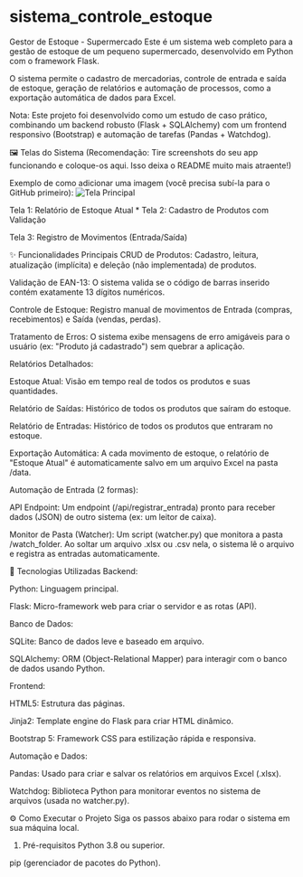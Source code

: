 # sistema_controle_estoque
Gestor de Estoque - Supermercado
Este é um sistema web completo para a gestão de estoque de um pequeno supermercado, desenvolvido em Python com o framework Flask.

O sistema permite o cadastro de mercadorias, controle de entrada e saída de estoque, geração de relatórios e automação de processos, como a exportação automática de dados para Excel.

Nota: Este projeto foi desenvolvido como um estudo de caso prático, combinando um backend robusto (Flask + SQLAlchemy) com um frontend responsivo (Bootstrap) e automação de tarefas (Pandas + Watchdog).

🖼️ Telas do Sistema
(Recomendação: Tire screenshots do seu app funcionando e coloque-os aqui. Isso deixa o README muito mais atraente!)

Exemplo de como adicionar uma imagem (você precisa subí-la para o GitHub primeiro): ![Tela Principal](link_para_sua_imagem.png)

Tela 1: Relatório de Estoque Atual * Tela 2: Cadastro de Produtos com Validação

Tela 3: Registro de Movimentos (Entrada/Saída)

✨ Funcionalidades Principais
CRUD de Produtos: Cadastro, leitura, atualização (implícita) e deleção (não implementada) de produtos.

Validação de EAN-13: O sistema valida se o código de barras inserido contém exatamente 13 dígitos numéricos.

Controle de Estoque: Registro manual de movimentos de Entrada (compras, recebimentos) e Saída (vendas, perdas).

Tratamento de Erros: O sistema exibe mensagens de erro amigáveis para o usuário (ex: "Produto já cadastrado") sem quebrar a aplicação.

Relatórios Detalhados:

Estoque Atual: Visão em tempo real de todos os produtos e suas quantidades.

Relatório de Saídas: Histórico de todos os produtos que saíram do estoque.

Relatório de Entradas: Histórico de todos os produtos que entraram no estoque.

Exportação Automática: A cada movimento de estoque, o relatório de "Estoque Atual" é automaticamente salvo em um arquivo Excel na pasta /data.

Automação de Entrada (2 formas):

API Endpoint: Um endpoint (/api/registrar_entrada) pronto para receber dados (JSON) de outro sistema (ex: um leitor de caixa).

Monitor de Pasta (Watcher): Um script (watcher.py) que monitora a pasta /watch_folder. Ao soltar um arquivo .xlsx ou .csv nela, o sistema lê o arquivo e registra as entradas automaticamente.

🚀 Tecnologias Utilizadas
Backend:

Python: Linguagem principal.

Flask: Micro-framework web para criar o servidor e as rotas (API).

Banco de Dados:

SQLite: Banco de dados leve e baseado em arquivo.

SQLAlchemy: ORM (Object-Relational Mapper) para interagir com o banco de dados usando Python.

Frontend:

HTML5: Estrutura das páginas.

Jinja2: Template engine do Flask para criar HTML dinâmico.

Bootstrap 5: Framework CSS para estilização rápida e responsiva.

Automação e Dados:

Pandas: Usado para criar e salvar os relatórios em arquivos Excel (.xlsx).

Watchdog: Biblioteca Python para monitorar eventos no sistema de arquivos (usada no watcher.py).

⚙️ Como Executar o Projeto
Siga os passos abaixo para rodar o sistema em sua máquina local.

1. Pré-requisitos
Python 3.8 ou superior.

pip (gerenciador de pacotes do Python).
